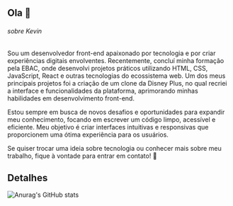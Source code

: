 ## Ola 👋

###### sobre Kevin



Sou um desenvolvedor front-end apaixonado por tecnologia e por criar experiências digitais envolventes. Recentemente, concluí minha formação pela EBAC, onde desenvolvi projetos práticos utilizando HTML, CSS, JavaScript, React e outras tecnologias do ecossistema web. Um dos meus principais projetos foi a criação de um clone da Disney Plus, no qual recriei a interface e funcionalidades da plataforma, aprimorando minhas habilidades em desenvolvimento front-end.

Estou sempre em busca de novos desafios e oportunidades para expandir meu conhecimento, focando em escrever um código limpo, acessível e eficiente. Meu objetivo é criar interfaces intuitivas e responsivas que proporcionem uma ótima experiência para os usuários.

Se quiser trocar uma ideia sobre tecnologia ou conhecer mais sobre meu trabalho, fique à vontade para entrar em contato! 🚀


## Detalhes

![Anurag's GitHub stats](https://github-readme-stats.vercel.app/api?username=kevinsilvasebastiao&show_icons=true&theme=dark)

